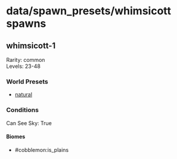 # data/spawn_presets/whimsicott spawns  
  
## whimsicott-1  
Rarity: common  
Levels: 23-48  
  
### World Presets  
* [natural](/data/spawn_data/natural.md)  
  
### Conditions  
Can See Sky: True  
  
#### Biomes  
  * #cobblemon:is_plains
  
